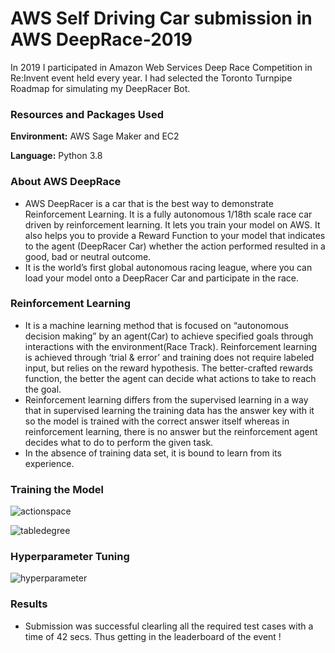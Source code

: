 # AWS Self Driving Car submission in AWS DeepRace-2019

In 2019 I participated in Amazon Web Services Deep Race Competition in Re:Invent event held every year. I had selected the Toronto Turnpipe Roadmap for simulating my DeepRacer Bot. 

### Resources and Packages Used

**Environment:** AWS Sage Maker and EC2

**Language:** Python 3.8

### About AWS DeepRace
- AWS DeepRacer is a car that is the best way to demonstrate Reinforcement Learning. It is a fully autonomous 1/18th scale race car driven by reinforcement learning. It lets you train your model on AWS. It also helps you to provide a Reward Function to your model that indicates to the agent (DeepRacer Car) whether the action performed resulted in a good, bad or neutral outcome.
- It is the world’s first global autonomous racing league, where you can load your model onto a DeepRacer Car and participate in the race.

### Reinforcement Learning
- It is a machine learning method that is focused on “autonomous decision making” by an agent(Car) to achieve specified goals through interactions with the environment(Race Track). Reinforcement learning is achieved through ‘trial & error’ and training does not require labeled input, but relies on the reward hypothesis. The better-crafted rewards function, the better the agent can decide what actions to take to reach the goal.
- Reinforcement learning differs from the supervised learning in a way that in supervised learning the training data has the answer key with it so the model is trained with the correct answer itself whereas in reinforcement learning, there is no answer but the reinforcement agent decides what to do to perform the given task.
- In the absence of training data set, it is bound to learn from its experience.

### Training the Model

![actionspace](https://github.com/ShrishtiHore/AWS_Self_Driving-Car-AWS_DeepRace_2019/blob/master/actionspace.png)

![tabledegree](https://github.com/ShrishtiHore/AWS_Self_Driving-Car-AWS_DeepRace_2019/blob/master/table.png)

### Hyperparameter Tuning

![hyperparameter](https://github.com/ShrishtiHore/AWS_Self_Driving-Car-AWS_DeepRace_2019/blob/master/hyper.jpeg)

### Results
- Submission was successful clearling all the required test cases with a time of 42 secs. Thus getting in the leaderboard of the event !
